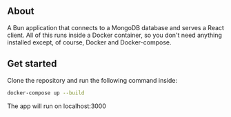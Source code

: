 ## About

A Bun application that connects to a MongoDB database and serves a React client. All of this runs inside a Docker container, so you don't need anything installed except, of course, Docker and Docker-compose.

## Get started

Clone the repository and run the following command inside:

```zsh
docker-compose up --build
```

The app will run on localhost:3000

